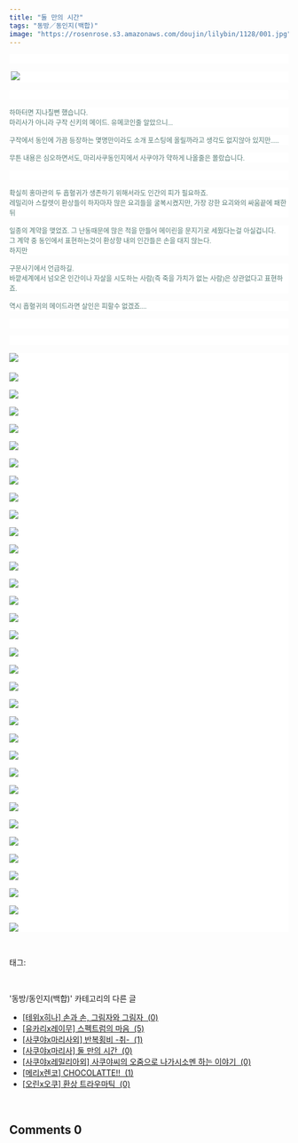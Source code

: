 ```yaml
---
title: "둘 만의 시간"
tags: "동방／동인지(백합)"
image: "https://rosenrose.s3.amazonaws.com/doujin/lilybin/1128/001.jpg"
---
```

<div class="article">
<div class="area_view">
<p style="text-align: justify; background: white"> 
 </p><p style="text-align: justify; background: white"><span style="color:#557a74; font-family:돋움; font-size:9pt"> <img src="{{ site.imgserver1 }}/lilybin/1128/001.jpg"/> 
</span></p><p style="text-align: justify; background: white"> 
 </p><p style="background: white"><span style="color:#557a74; font-family:돋움; font-size:9pt">하마터면 지나칠뻔 했습니다. <br/>마리사가 아니라 구작 신키의 메이드. 유메코인줄 알았으니...
</span></p><p style="background: white"><span style="color:#557a74; font-family:돋움; font-size:9pt">구작에서 동인에 가끔 등장하는 몇명만이라도 소개 포스팅에 올릴까라고 생각도 없지않아 있지만.....
</span></p><p style="background: white"><span style="color:#557a74; font-family:돋움; font-size:9pt">무튼 내용은 심오하면서도, 마리사쿠동인지에서 사쿠야가 약하게 나올줄은 몰랐습니다.
</span></p><p style="background: white"> 
 </p><p style="background: white"><span style="color:#557a74; font-family:돋움; font-size:9pt">확실히 홍마관의 두 흡혈귀가 생존하기 위해서라도 인간의 피가 필요하죠.<br/>레밀리아 스칼렛이 환상들이 하자마자 많은 요괴들을 굴복시켰지만, 가장 강한 요괴와의 싸움끝에 패한뒤
</span></p><p style="background: white"><span style="color:#557a74; font-family:돋움; font-size:9pt">일종의 계약을 맺었죠. 그 난동때문에 많은 적을 만들어 메이린을 문지기로 세웠다는걸 아실겁니다. <br/>그 계약 중 동인에서 표현하는것이 환상향 내의 인간들은 손을 대지 않는다. <br/>하지만 
</span></p><p style="background: white"><span style="color:#557a74; font-family:돋움; font-size:9pt">구문사기에서 언급하길.<br/>바깥세계에서 넘오온 인간이나 자살을 시도하는 사람(즉 죽을 가치가 없는 사람)은 상관없다고 표현하죠.
</span></p><p style="background: white"><span style="color:#557a74; font-family:돋움; font-size:9pt">역시 흡혈귀의 메이드라면 살인은 피할수 없겠죠....
</span></p><p style="text-align: center; background: white"> 
 </p><p style="text-align: justify; background: white"> 
 </p><p style="text-align: justify; background: white"><img src="{{ site.imgserver1 }}/lilybin/1128/002.jpg"/><span style="color:#557a74; font-family:돋움; font-size:9pt"><br/><br/><img src="{{ site.imgserver1 }}/lilybin/1128/003.jpg"/><br/><br/><img src="{{ site.imgserver1 }}/lilybin/1128/004.jpg"/><br/><br/><img src="{{ site.imgserver1 }}/lilybin/1128/005.jpg"/><br/><br/><img src="{{ site.imgserver1 }}/lilybin/1128/006.jpg"/><br/><br/><img src="{{ site.imgserver1 }}/lilybin/1128/007.jpg"/><br/><br/><img src="{{ site.imgserver1 }}/lilybin/1128/008.jpg"/><br/><br/><img src="{{ site.imgserver1 }}/lilybin/1128/009.jpg"/><br/><br/><img src="{{ site.imgserver1 }}/lilybin/1128/010.jpg"/><br/><br/><img src="{{ site.imgserver1 }}/lilybin/1128/011.jpg"/><br/><br/><img src="{{ site.imgserver1 }}/lilybin/1128/012.jpg"/><br/><br/><img src="{{ site.imgserver1 }}/lilybin/1128/013.jpg"/><br/><br/><img src="{{ site.imgserver1 }}/lilybin/1128/014.jpg"/><br/><br/><img src="{{ site.imgserver1 }}/lilybin/1128/015.jpg"/><br/><br/><img src="{{ site.imgserver1 }}/lilybin/1128/016.jpg"/><br/><br/><img src="{{ site.imgserver1 }}/lilybin/1128/017.jpg"/><br/><br/><img src="{{ site.imgserver1 }}/lilybin/1128/018.jpg"/><br/><br/><img src="{{ site.imgserver1 }}/lilybin/1128/019.jpg"/><br/><br/><img src="{{ site.imgserver1 }}/lilybin/1128/020.jpg"/><br/><br/><img src="{{ site.imgserver1 }}/lilybin/1128/021.jpg"/><br/><br/><img src="{{ site.imgserver1 }}/lilybin/1128/022.jpg"/><br/><br/><img src="{{ site.imgserver1 }}/lilybin/1128/023.jpg"/><br/><br/><img src="{{ site.imgserver1 }}/lilybin/1128/024.jpg"/><br/><br/><img src="{{ site.imgserver1 }}/lilybin/1128/025.jpg"/><br/><br/><img src="{{ site.imgserver1 }}/lilybin/1128/026.jpg"/><br/><br/><img src="{{ site.imgserver1 }}/lilybin/1128/027.jpg"/><br/><br/><img src="{{ site.imgserver1 }}/lilybin/1128/028.jpg"/><br/><br/><img src="{{ site.imgserver1 }}/lilybin/1128/029.jpg"/><br/><br/><img src="{{ site.imgserver1 }}/lilybin/1128/030.jpg"/><br/><br/><img src="{{ site.imgserver1 }}/lilybin/1128/031.jpg"/><br/><br/><img src="{{ site.imgserver1 }}/lilybin/1128/032.jpg"/><br/><br/><img src="{{ site.imgserver1 }}/lilybin/1128/033.jpg"/><br/><br/><img src="{{ site.imgserver1 }}/lilybin/1128/034.jpg"/><br/><br/><img src="{{ site.imgserver1 }}/lilybin/1128/035.jpg"/>
</span></p>
</div></div><br/>
<div class="tagTrail">
<p>태그: </p>
<ul>
</ul>
</div><br/>
<div class="another">
<p>'동방/동인지(백합)' 카테고리의 다른 글</p>
<ul>
<li><a href="/lilybin_1131">
[테위x히나] 손과 손, 그림자와 그림자  (0)
</a></li>
<li><a href="/lilybin_1130">
[유카리x레이무] 스펙트럼의 마음  (5)
</a></li>
<li><a href="/lilybin_1129">
[사쿠야x마리사외] 반복횡비 -취-  (1)
</a></li>
<li><a href="/lilybin_1128">
[사쿠야x마리사] 둘 만의 시간  (0)
</a></li>
<li><a href="/lilybin_1127">
[사쿠야x레밀리아외] 사쿠야씨의 오줌으로 나가시소멘 하는 이야기  (0)
</a></li>
<li><a href="/lilybin_1126">
[메리x렌코] CHOCOLATTE!!  (1)
</a></li>
<li><a href="/lilybin_1125">
[오린x오쿠] 환상 트라우마틱  (0)
</a></li>
</ul>
</div><br/>
<div class="comment">
<h2 class="bold">Comments <span id="commentCount1128">0</span></h2>
<div style="clear:both;">
<div id="entry1128Comment" style="display:block">
</div>
</div>
</div><br/>
<br/>
<p id="refer"></p>
<br/>

